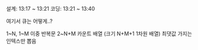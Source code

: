 설계: 13:17 ~ 13:21
코딩: 13:21 ~ 13:40

여기서 큐는 어떻게..?

1~N, 1~M 이중 반복문
2~N+M 카운트 배열 (크기 N+M+1 1차원 배열)
최댓값 가지는 인텍스만 뽑음
